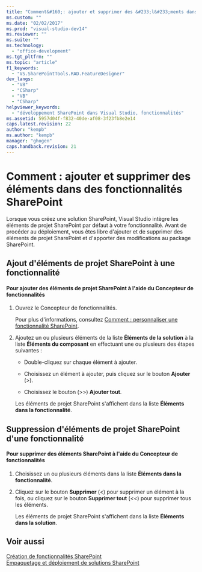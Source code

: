 ```yaml
---
title: "Comment&#160;: ajouter et supprimer des &#233;l&#233;ments dans des fonctionnalit&#233;s SharePoint | Microsoft Docs"
ms.custom: ""
ms.date: "02/02/2017"
ms.prod: "visual-studio-dev14"
ms.reviewer: ""
ms.suite: ""
ms.technology: 
  - "office-development"
ms.tgt_pltfrm: ""
ms.topic: "article"
f1_keywords: 
  - "VS.SharePointTools.RAD.FeatureDesigner"
dev_langs: 
  - "VB"
  - "CSharp"
  - "VB"
  - "CSharp"
helpviewer_keywords: 
  - "développement SharePoint dans Visual Studio, fonctionnalités"
ms.assetid: 5957d04f-f832-40de-af08-3f23fb8e2e14
caps.latest.revision: 22
author: "kempb"
ms.author: "kempb"
manager: "ghogen"
caps.handback.revision: 21
---
```

# Comment&#160;: ajouter et supprimer des &#233;l&#233;ments dans des fonctionnalit&#233;s SharePoint
  Lorsque vous créez une solution SharePoint, Visual Studio intègre les éléments de projet SharePoint par défaut à votre fonctionnalité.  Avant de procéder au déploiement, vous êtes libre d'ajouter et de supprimer des éléments de projet SharePoint et d'apporter des modifications au package SharePoint.  
  
## Ajout d'éléments de projet SharePoint à une fonctionnalité  
  
#### Pour ajouter des éléments de projet SharePoint à l'aide du Concepteur de fonctionnalités  
  
1.  Ouvrez le Concepteur de fonctionnalités.  
  
     Pour plus d'informations, consultez [Comment : personnaliser une fonctionnalité SharePoint](../sharepoint/how-to-customize-a-sharepoint-feature.md).  
  
2.  Ajoutez un ou plusieurs éléments de la liste **Éléments de la solution** à la liste **Éléments du composant** en effectuant une ou plusieurs des étapes suivantes :  
  
    -   Double\-cliquez sur chaque élément à ajouter.  
  
    -   Choisissez un élément à ajouter, puis cliquez sur le bouton **Ajouter** \(\>\).  
  
    -   Choisissez le bouton \(\>\>\) **Ajouter tout**.  
  
     Les éléments de projet SharePoint s'affichent dans la liste **Éléments dans la fonctionnalité**.  
  
## Suppression d'éléments de projet SharePoint d'une fonctionnalité  
  
#### Pour supprimer des éléments SharePoint à l'aide du Concepteur de fonctionnalités  
  
1.  Choisissez un ou plusieurs éléments dans la liste **Éléments dans la fonctionnalité**.  
  
2.  Cliquez sur le bouton **Supprimer** \(\<\) pour supprimer un élément à la fois, ou cliquez sur le bouton **Supprimer tout** \(\<\<\) pour supprimer tous les éléments.  
  
     Les éléments de projet SharePoint s'affichent dans la liste **Éléments dans la solution**.  
  
## Voir aussi  
 [Création de fonctionnalités SharePoint](../sharepoint/creating-sharepoint-features.md)   
 [Empaquetage et déploiement de solutions SharePoint](../sharepoint/packaging-and-deploying-sharepoint-solutions.md)  
  
  